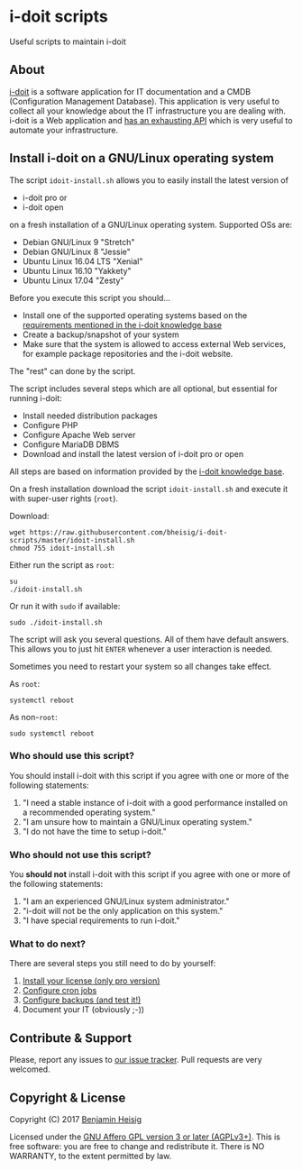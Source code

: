 #   i-doit scripts

Useful scripts to maintain i-doit


##  About

[i-doit](https://i-doit.com) is a software application for IT documentation and a CMDB (Configuration Management Database). This application is very useful to collect all your knowledge about the IT infrastructure you are dealing with. i-doit is a Web application and [has an exhausting API](https://kb.i-doit.com/pages/viewpage.action?pageId=37355644) which is very useful to automate your infrastructure.


##  Install i-doit on a GNU/Linux operating system

The script `idoit-install.sh` allows you to easily install the latest version of

*   i-doit pro or
*   i-doit open

on a fresh installation of a GNU/Linux operating system. Supported OSs are:

*   Debian GNU/Linux 9 "Stretch"
*   Debian GNU/Linux 8 "Jessie"
*   Ubuntu Linux 16.04 LTS "Xenial"
*   Ubuntu Linux 16.10 "Yakkety"
*   Ubuntu Linux 17.04 "Zesty"

Before you execute this script you should…

*   Install one of the supported operating systems based on the [requirements mentioned in the i-doit knowledge base](https://kb.i-doit.com/display/en/System+Requirements)
*   Create a backup/snapshot of your system
*   Make sure that the system is allowed to access external Web services, for example package repositories and the i-doit website.

The "rest" can done by the script.

The script includes several steps which are all optional, but essential for running i-doit:

*   Install needed distribution packages
*   Configure PHP
*   Configure Apache Web server
*   Configure MariaDB DBMS
*   Download and install the latest version of i-doit pro or open

All steps are based on information provided by the [i-doit knowledge base](https://kb.i-doit.com/display/en/).

On a fresh installation download the script `idoit-install.sh` and execute it with super-user rights (`root`).

Download:

~~~ {.bash}
wget https://raw.githubusercontent.com/bheisig/i-doit-scripts/master/idoit-install.sh
chmod 755 idoit-install.sh
~~~

Either run the script as `root`:

~~~ {.bash}
su
./idoit-install.sh
~~~

Or run it with `sudo` if available:

~~~ {.bash}
sudo ./idoit-install.sh
~~~

The script will ask you several questions. All of them have default answers. This allows you to just hit `ENTER` whenever a user interaction is needed.

Sometimes you need to restart your system so all changes take effect.

As `root`:

~~~ {.bash}
systemctl reboot
~~~

As non-`root`:

~~~ {.bash}
sudo systemctl reboot
~~~


### Who should use this script?

You should install i-doit with this script if you agree with one or more of the following statements:

1)  "I need a stable instance of i-doit with a good performance installed on a recommended operating system."
2)  "I am unsure how to maintain a GNU/Linux operating system."
3)  "I do not have the time to setup i-doit."


### Who should not use this script?

You **should not** install i-doit with this script if you agree with one or more of the following statements:

1) "I am an experienced GNU/Linux system administrator."
2) "i-doit will not be the only application on this system."
3) "I have special requirements to run i-doit."


### What to do next?

There are several steps you still need to do by yourself:

1)  [Install your license (only pro version)](https://kb.i-doit.com/display/en/Install+License)
2)  [Configure cron jobs](https://kb.i-doit.com/pages/viewpage.action?pageId=37355566)
3)  [Configure backups (and test it!)](https://kb.i-doit.com/display/en/Backup+and+Recovery)
4)  Document your IT (obviously ;-))


##  Contribute & Support

Please, report any issues to [our issue tracker](https://github.com/bheisig/i-doit-scripts/issues). Pull requests are very welcomed.


##  Copyright & License

Copyright (C) 2017 [Benjamin Heisig](https://benjamin.heisig.name/)

Licensed under the [GNU Affero GPL version 3 or later (AGPLv3+)](https://gnu.org/licenses/agpl.html). This is free software: you are free to change and redistribute it. There is NO WARRANTY, to the extent permitted by law.
